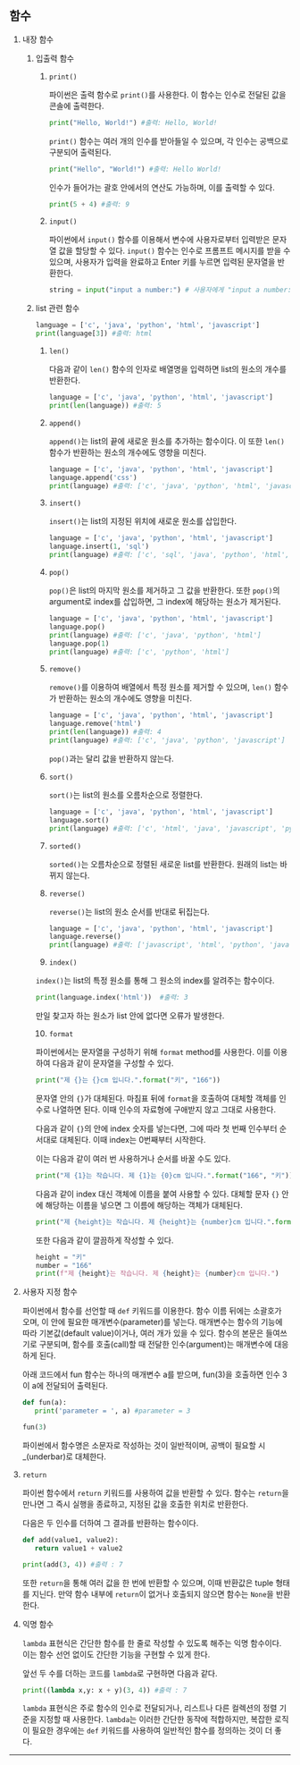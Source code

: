 ## 함수

1. 내장 함수

   1. 입출력 함수

      1. `print()`

         파이썬은 출력 함수로 `print()`를 사용한다. 이 함수는 인수로 전달된 값을 콘솔에 출력한다.

         ```python
         print("Hello, World!") #출력: Hello, World!
         ```

         `print()` 함수는 여러 개의 인수를 받아들일 수 있으며, 각 인수는 공백으로 구분되어 출력된다.

         ```python
         print("Hello", "World!") #출력: Hello World!
         ```

         인수가 들어가는 괄호 안에서의 연산도 가능하며, 이를 출력할 수 있다.

         ```python
         print(5 + 4) #출력: 9
         ```

      2. `input()`

         파이썬에서 `input()` 함수를 이용해서 변수에 사용자로부터 입력받은 문자열 값을 할당할 수 있다. `input()` 함수는 인수로 프롬프트 메시지를 받을 수 있으며, 사용자가 입력을 완료하고 Enter 키를 누르면 입력된 문자열을 반환한다.

         ```python
         string = input("input a number:") # 사용자에게 "input a number:" 메시지를 출력하고 입력을 기다림
         ```

   2. list 관련 함수

      ```python
      language = ['c', 'java', 'python', 'html', 'javascript']
      print(language[3]) #출력: html
      ```

      1. `len()`

         다음과 같이 `len()` 함수의 인자로 배열명을 입력하면 list의 원소의 개수를 반환한다.

         ```python
         language = ['c', 'java', 'python', 'html', 'javascript']
         print(len(language)) #출력: 5
         ```

      2. `append()`

         `append()`는 list의 끝에 새로운 원소를 추가하는 함수이다. 이 또한 `len()` 함수가 반환하는 원소의 개수에도 영향을 미친다.

         ```python
         language = ['c', 'java', 'python', 'html', 'javascript']
         language.append('css')
         print(language) #출력: ['c', 'java', 'python', 'html', 'javascript', 'css']
         ```

      3. `insert()`

         `insert()`는 list의 지정된 위치에 새로운 원소를 삽입한다.

         ```python
         language = ['c', 'java', 'python', 'html', 'javascript']
         language.insert(1, 'sql')
         print(language) #출력: ['c', 'sql', 'java', 'python', 'html', 'javascript']
         ```

      4. `pop()`

         `pop()`은 list의 마지막 원소를 제거하고 그 값을 반환한다. 또한 `pop()`의 argument로 index를 삽입하면, 그 index에 해당하는 원소가 제거된다.

         ```python
         language = ['c', 'java', 'python', 'html', 'javascript']
         language.pop()
         print(language) #출력: ['c', 'java', 'python', 'html']
         language.pop(1)
         print(language) #출력: ['c', 'python', 'html']
         ```

      5. `remove()`

         `remove()`를 이용하여 배열에서 특정 원소를 제거할 수 있으며, `len()` 함수가 반환하는 원소의 개수에도 영향을 미친다.

         ```python
         language = ['c', 'java', 'python', 'html', 'javascript']
         language.remove('html')
         print(len(language)) #출력: 4
         print(language) #출력: ['c', 'java', 'python', 'javascript']
         ```

         `pop()`과는 달리 값을 반환하지 않는다.

      6. `sort()`

         `sort()`는 list의 원소를 오름차순으로 정렬한다.

         ```python
         language = ['c', 'java', 'python', 'html', 'javascript']
         language.sort()
         print(language) #출력: ['c', 'html', 'java', 'javascript', 'python']
         ```

      7. `sorted()`

         `sorted()`는 오름차순으로 정렬된 새로운 list를 반환한다. 원래의 list는 바뀌지 않는다.

      8. `reverse()`

         `reverse()`는 list의 원소 순서를 반대로 뒤집는다.

         ```python
         language = ['c', 'java', 'python', 'html', 'javascript']
         language.reverse()
         print(language) #출력: ['javascript', 'html', 'python', 'java', 'c']
         ```

      9. `index()`

      `index()`는 list의 특정 원소를 통해 그 원소의 index를 알려주는 함수이다.

      ```python
      print(language.index('html'))  #출력: 3
      ```

      만일 찾고자 하는 원소가 list 안에 없다면 오류가 발생한다.

      10. `format`

      파이썬에서는 문자열을 구성하기 위해 `format` method를 사용한다. 이를 이용하여 다음과 같이 문자열을 구성할 수 있다.

      ```python
      print("제 {}는 {}cm 입니다.".format("키", "166"))
      ```

      문자열 안의 `{}`가 대체된다. 마침표 뒤에 `format`을 호출하여 대체할 객체를 인수로 나열하면 된다. 이때 인수의 자료형에 구애받지 않고 그대로 사용한다.

      다음과 같이 `{}`의 안에 index 숫자를 넣는다면, 그에 따라 첫 번째 인수부터 순서대로 대체된다. 이때 index는 0번째부터 시작한다.

      이는 다음과 같이 여러 번 사용하거나 순서를 바꿀 수도 있다.

      ```python
      print("제 {1}는 작습니다. 제 {1}는 {0}cm 입니다.".format("166", "키"))
      ```

      다음과 같이 index 대신 객체에 이름을 붙여 사용할 수 있다. 대체할 문자 `{}` 안에 해당하는 이름을 넣으면 그 이름에 해당하는 객체가 대체된다.

      ```python
      print("제 {height}는 작습니다. 제 {height}는 {number}cm 입니다.".format(height="키", number="166"))
      ```

      또한 다음과 같이 깔끔하게 작성할 수 있다.

      ```python
      height = "키"
      number = "166"
      print(f"제 {height}는 작습니다. 제 {height}는 {number}cm 입니다.")
      ```

2. 사용자 지정 함수

   파이썬에서 함수를 선언할 때 `def` 키워드를 이용한다. 함수 이름 뒤에는 소괄호가 오며, 이 안에 필요한 매개변수(parameter)를 넣는다. 매개변수는 함수의 기능에 따라 기본값(default value)이거나, 여러 개가 있을 수 있다. 함수의 본문은 들여쓰기로 구분되며, 함수를 호출(call)할 때 전달한 인수(argument)는 매개변수에 대응하게 된다.

   아래 코드에서 fun 함수는 하나의 매개변수 a를 받으며, fun(3)을 호출하면 인수 3이 a에 전달되어 출력된다.

   ```python
   def fun(a):
      print('parameter = ', a) #parameter = 3

   fun(3)
   ```

   파이썬에서 함수명은 소문자로 작성하는 것이 일반적이며, 공백이 필요할 시 \_(underbar)로 대체한다.

3. `return`

   파이썬 함수에서 `return` 키워드를 사용하여 값을 반환할 수 있다. 함수는 `return`을 만나면 그 즉시 실행을 종료하고, 지정된 값을 호출한 위치로 반환한다.

   다음은 두 인수를 더하여 그 결과를 반환하는 함수이다.

   ```python
   def add(value1, value2):
      return value1 + value2

   print(add(3, 4)) #출력 : 7
   ```

   또한 `return`을 통해 여러 값을 한 번에 반환할 수 있으며, 이때 반환값은 tuple 형태를 지닌다. 만약 함수 내부에 `return`이 없거나 호출되지 않으면 함수는 `None`을 반환한다.

4. 익명 함수

   `lambda` 표현식은 간단한 함수를 한 줄로 작성할 수 있도록 해주는 익명 함수이다. 이는 함수 선언 없이도 간단한 기능을 구현할 수 있게 한다.

   앞선 두 수를 더하는 코드를 `lambda`로 구현하면 다음과 같다.

   ```python
   print((lambda x,y: x + y)(3, 4)) #출력 : 7
   ```

   `lambda` 표현식은 주로 함수의 인수로 전달되거나, 리스트나 다른 컬렉션의 정렬 기준을 지정할 때 사용한다. `lambda`는 이러한 간단한 동작에 적합하지만, 복잡한 로직이 필요한 경우에는 `def` 키워드를 사용하여 일반적인 함수를 정의하는 것이 더 좋다.

---
